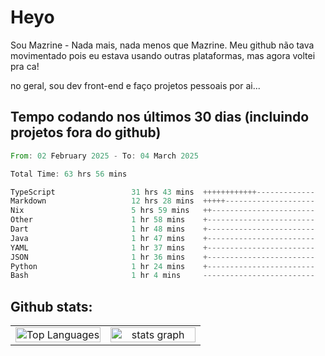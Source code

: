 # Heyo

Sou Mazrine - Nada mais, nada menos que Mazrine.
Meu github não tava movimentado pois eu estava usando outras plataformas, mas agora voltei pra ca!

no geral, sou dev front-end e faço projetos pessoais por ai...


## Tempo codando nos últimos 30 dias (incluindo projetos fora do github)
<!--START_SECTION:waka-->

```rust
From: 02 February 2025 - To: 04 March 2025

Total Time: 63 hrs 56 mins

TypeScript                 31 hrs 43 mins  ++++++++++++-------------   49.60 %
Markdown                   12 hrs 28 mins  +++++--------------------   19.51 %
Nix                        5 hrs 59 mins   ++-----------------------   09.36 %
Other                      1 hr 58 mins    +------------------------   03.08 %
Dart                       1 hr 48 mins    +------------------------   02.84 %
Java                       1 hr 47 mins    +------------------------   02.79 %
YAML                       1 hr 37 mins    +------------------------   02.54 %
JSON                       1 hr 36 mins    +------------------------   02.51 %
Python                     1 hr 24 mins    +------------------------   02.20 %
Bash                       1 hr 4 mins     -------------------------   01.67 %
```

<!--END_SECTION:waka-->

<!--
**Mazrine/Mazrine** is a ✨ _special_ ✨ repository because its `README.md` (this file) appears on your GitHub profile.

Here are some ideas to get you started:

- 🔭 I’m currently working on ...
- 🌱 I’m currently learning ...
- 👯 I’m looking to collaborate on ...
- 🤔 I’m looking for help with ...
- 💬 Ask me about ...
- 📫 How to reach me: ...
- 😄 Pronouns: ...
- ⚡ Fun fact: ...
-->


## Github stats:

<div align="center">
  <table width="100%">
    <tr>
      <td align="center" width="50%">
        <img src="https://github-readme-stats.vercel.app/api/top-langs/?username=mazrine&theme=tokyonight&layout=donut&langs_count=10&locale=pt-br" width="100%" alt="Top Languages" />
      </td>
      <td align="center" width="50%">
        <img src="https://github-readme-stats-yxqy.vercel.app/api?username=mazrine&hide_title=false&hide_rank=false&show_icons=true&count_private=true&disable_animations=false&theme=midnight-purple&locale=en&hide_border=true&order=1" width="100%" alt="stats graph" />
      </td>
    </tr>
  </table>
</div>
